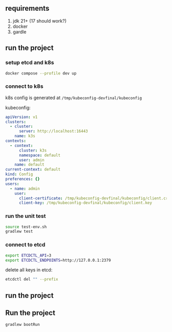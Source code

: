 ## requirements

1. jdk 21+ (17 should work?)
2. docker
3. gardle

## run the project

### setup etcd and k8s

```bash
docker compose --profile dev up
```

### connect to k8s

k8s config is generated at `/tmp/kubeconfig-devfinal/kubeconfig`

kubeconfig:

```yaml
apiVersion: v1
clusters:
  - cluster:
      server: http://localhost:16443
    name: k3s
contexts:
  - context:
      cluster: k3s
      namespace: default
      user: admin
    name: default
current-context: default
kind: Config
preferences: {}
users:
  - name: admin
    user:
      client-certificate: /tmp/kubeconfig-devfinal/kubeconfig/client.crt
      client-key: /tmp/kubeconfig-devfinal/kubeconfig/client.key
```

### run the unit test

```bash
source test-env.sh
gradlew test
```

### connect to etcd

```bash
export ETCDCTL_API=3
export ETCDCTL_ENDPOINTS=http://127.0.0.1:2379
```

delete all keys in etcd:

```bash
etcdctl del "" --prefix
```

## run the project

## Run the project

```bash
gradlew bootRun
```
